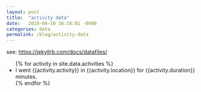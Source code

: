 ```yaml
---
layout: post
title:  "activity data"
date:   2018-04-10 16:16:01 -0600
categories: data
permalink: /blog/activity-data
---
```


see: https://jekyllrb.com/docs/datafiles/

<ul>
{% for activity in site.data.activities %}
  <li> I went {{activity.activity}} in {{activity.location}} for {{activity.duration}} minutes.
  </li>
{% endfor %}
</ul>